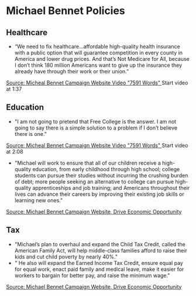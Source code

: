 # Michael Bennet Policies

## Healthcare
* “We need to fix healthcare…affordable high-quality health insurance with a public option that will guarantee competition in every county in America and lower drug prices.  And that’s Not Medicare for All, because I don’t think 180 million Americans want to give up the insurance they already have through their work or their union.”  

[Source: Micheal Bennet Campaign Website Video "7591 Words" ](https://youtu.be/hLy4E3i0y7E) Start video at 1:37  

## Education
* "I am not going to pretend that Free College is the answer. I am not going to say there is a simple solution to a problem if I don’t believe there is one."  

[Source: Micheal Bennet Campaign Website Video "7591 Words" ](https://youtu.be/hLy4E3i0y7E) Start video at 2:08
* "Michael will work to ensure that all of our children receive a high-quality education, from early childhood through high school; college students can pursue their studies without incurring the crushing burden of debt; more people seeking an alternative to college can pursue high-quality apprenticeships and job training; and Americans throughout their lives can advance their careers by improving their existing job skills or learning new ones."


[Source: Michael Bennet Campaign Website, Drive Economic Opportunity ](https://michaelbennet.com/vision/drive-economic-opportunity/)


## Tax
* "Michael’s plan to overhaul and expand the Child Tax Credit, called the American Family Act, will help middle-class families afford to raise their kids and cut child poverty by nearly 40%." 
* " He also will expand the Earned Income Tax Credit, ensure equal pay for equal work, enact paid family and medical leave, make it easier for workers to bargain for better pay, and raise the minimum wage."

[Source: Michael Bennet Campaign Website, Drive Economic Opportunity ](https://michaelbennet.com/vision/drive-economic-opportunity/)

